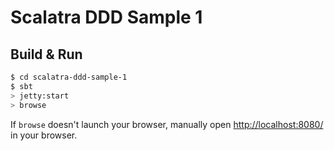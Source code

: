 # Scalatra DDD Sample 1 #

## Build & Run ##

```sh
$ cd scalatra-ddd-sample-1
$ sbt
> jetty:start
> browse
```

If `browse` doesn't launch your browser, manually open [http://localhost:8080/](http://localhost:8080/) in your browser.

